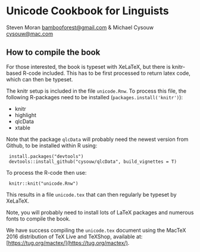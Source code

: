 # Unicode Cookbook for Linguists

Steven Moran <bambooforest@gmail.com> & Michael Cysouw <cysouw@mac.com>


## How to compile the book

For those interested, the book is typeset with XeLaTeX, but there is knitr-based R-code included. This has to be first processed to return latex code, which can then be typeset.

The knitr setup is included in the file `unicode.Rnw`. To process this file, the following R-packages need to be installed (`packages.install('knitr')`):

- knitr
- highlight
- qlcData
- xtable

Note that the package `qlcData` will probably need the newest version from Github, to be installed within R using:

     install.packages("devtools")
     devtools::install_github("cysouw/qlcData", build_vignettes = T)

To process the R-code then use:
	
     knitr::knit("unicode.Rnw")

This results in a file `unicode.tex` that can then regularly be typeset by XeLaTeX. 

Note, you will probably need to install lots of LaTeX packages and numerous fonts to compile the book.

We have success compiling the `unicode.tex` document using the MacTeX 2016 distribution of TeX Live and TeXShop, available at: [https://tug.org/mactex/](https://tug.org/mactex/).
